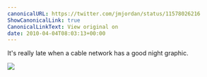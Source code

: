 ```yaml
---
canonicalURL: https://twitter.com/jmjordan/status/11578026216
ShowCanonicalLink: true
CanonicalLinkText: View original on
date: 2010-04-04T08:03:13+00:00
---
```

It's really late when a cable network has a good night graphic.

![](/images/11578026216-82507724.jpg)